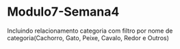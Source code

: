# Modulo7-Semana4
Incluindo relacionamento categoria com filtro por nome de categoria(Cachorro, Gato, Peixe, Cavalo, Redor e Outros)
